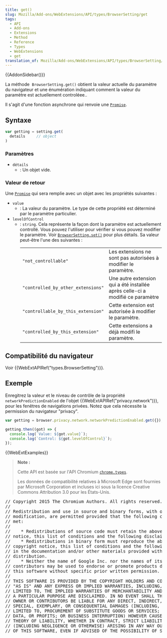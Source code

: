 ```yaml
---
title: get()
slug: Mozilla/Add-ons/WebExtensions/API/types/BrowserSetting/get
tags:
  - API
  - Add-ons
  - Extensions
  - Method
  - Reference
  - Types
  - WebExtensions
  - get
translation_of: Mozilla/Add-ons/WebExtensions/API/types/BrowserSetting/get
---
```

{{AddonSidebar()}}

La méthode  `BrowserSetting.get()` obtient la valeur actuelle du paramètre du navigateur et une énumération indiquant comment la valeur du paramètre est actuellement controléee..

Il s'agit d'une fonction asynchrone qui renvoie une [`Promise`](/fr/docs/Web/JavaScript/Reference/Objets_globaux/Promise).

## Syntaxe

```js
var getting = setting.get(
  details     // object
)
```

### Paramètres

- `détails`
  - : Un objet vide.

### Valeur de retour

Une [`Promise`](/fr/docs/Web/JavaScript/Reference/Objets_globaux/Promise) qui sera remplie avec un objet avec les propriétés suivantes :

- `value`
  - : La valeur du paramètre. Le type de cette propriété est déterminé par le paramètre particulier.
- `levelOfControl`
  - : `string`. Cela représente la façon dont la paramètre est actuellement controllé. Vous pouvez l'utiliser pour vérifier si vous pouvez modifier le paramètre. Voir [`BrowserSetting.set()`](/fr/Add-ons/WebExtensions/API/privacy/BrowserSetting/set) pour plus détails. Sa valeur peut-être l'une des suivantes :<table class="standard-table">
      <tbody>
        <tr>
          <td><code>"not_controllable"</code></td>
          <td>Les extensions ne sont pas autorisées à modifier le paramètre.</td>
        </tr>
        <tr>
          <td><code>"controlled_by_other_extensions"</code></td>
          <td>
            Une autre extension qui a été installée après celle-ci a modifié ce
            paramètre
          </td>
        </tr>
        <tr>
          <td><code>"controllable_by_this_extension"</code></td>
          <td>Cette extension est autorisée à modifier le paramètre.</td>
        </tr>
        <tr>
          <td><code>"controlled_by_this_extension"</code></td>
          <td>Cette extensions a déjà modifi le paramètre.</td>
        </tr>
      </tbody>
    </table>

## Compatibilité du navigateur

Voir {{WebExtAPIRef("types.BrowserSetting")}}.

## Exemple

Enregitrez la valeur et le niveau de contrôle de la propriété `networkPredictionEnabled` de l'objet {{WebExtAPIRef("privacy.network")}}, pour les fenêtres de navigations privées. Notez que cela nécessite la permission du navigateur "privacy".

```js
var getting = browser.privacy.network.networkPredictionEnabled.get({});

getting.then((got) => {
  console.log(`Value: ${got.value}`);
  console.log(`Control: ${got.levelOfControl}`);
});
```

{{WebExtExamples}}

> **Note :**
>
> Cette API est basée sur l'API Chromium [`chrome.types`](https://developer.chrome.com/extensions/types).
>
> Les données de compatibilité relatives à Microsoft Edge sont fournies par Microsoft Corporation et incluses ici sous la licence Creative Commons Attribution 3.0 pour les États-Unis.

<div class="hidden"><pre>// Copyright 2015 The Chromium Authors. All rights reserved.
//
// Redistribution and use in source and binary forms, with or without
// modification, are permitted provided that the following conditions are
// met:
//
//    * Redistributions of source code must retain the above copyright
// notice, this list of conditions and the following disclaimer.
//    * Redistributions in binary form must reproduce the above
// copyright notice, this list of conditions and the following disclaimer
// in the documentation and/or other materials provided with the
// distribution.
//    * Neither the name of Google Inc. nor the names of its
// contributors may be used to endorse or promote products derived from
// this software without specific prior written permission.
//
// THIS SOFTWARE IS PROVIDED BY THE COPYRIGHT HOLDERS AND CONTRIBUTORS
// "AS IS" AND ANY EXPRESS OR IMPLIED WARRANTIES, INCLUDING, BUT NOT
// LIMITED TO, THE IMPLIED WARRANTIES OF MERCHANTABILITY AND FITNESS FOR
// A PARTICULAR PURPOSE ARE DISCLAIMED. IN NO EVENT SHALL THE COPYRIGHT
// OWNER OR CONTRIBUTORS BE LIABLE FOR ANY DIRECT, INDIRECT, INCIDENTAL,
// SPECIAL, EXEMPLARY, OR CONSEQUENTIAL DAMAGES (INCLUDING, BUT NOT
// LIMITED TO, PROCUREMENT OF SUBSTITUTE GOODS OR SERVICES; LOSS OF USE,
// DATA, OR PROFITS; OR BUSINESS INTERRUPTION) HOWEVER CAUSED AND ON ANY
// THEORY OF LIABILITY, WHETHER IN CONTRACT, STRICT LIABILITY, OR TORT
// (INCLUDING NEGLIGENCE OR OTHERWISE) ARISING IN ANY WAY OUT OF THE USE
// OF THIS SOFTWARE, EVEN IF ADVISED OF THE POSSIBILITY OF SUCH DAMAGE.
</pre></div>
